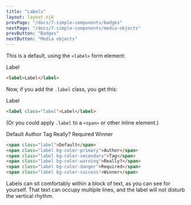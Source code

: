 ```yaml
---
title: "Labels"
layout: layout.njk
prevPage: "/docs/7-simple-components/badges"
nextPage: "/docs/7-simple-components/media-objects"
prevButton: "Badges"
nextButton: "Media objects"
---
```


This is a default, using the `<label>` form element:

<label>Label</label>

```html
<label>Label</label>
```

Now, if you add the `.label` class, you get this:

<label class="label">Label</label>

```html
<label class="label">Label</label>
```

(Or you could apply `.label` to a `<span>` or other inline element.)

<span class="label">Default</span> <span class="label bg-color-primary">Author</span> <span class="label bg-color-secondary">Tag</span> <span class="label bg-color-warning">Really?</span> <span class="label bg-color-danger">Required</span> <span class="label bg-color-success">Winner</span>

```html
<span class="label">Default</span>
<span class="label bg-color-primary">Author</span>
<span class="label bg-color-secondary">Tag</span>
<span class="label bg-color-warning">Really?</span>
<span class="label bg-color-danger">Required</span>
<span class="label bg-color-success">Winner</span>
```

Labels can sit <span class="label">comfortably</span> within a block of text, as you can see for yourself. That text can occupy multiple lines, and the <span class="label">label</span> will not disturb the vertical rhythm.
